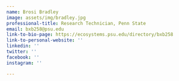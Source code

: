 ```yaml
---
name: Brosi Bradley
image: assets/img/bradley.jpg
professional-title: Research Technician, Penn State
email: bxb258@psu.edu
link-to-bio-page: https://ecosystems.psu.edu/directory/bxb258
link-to-personal-website: ''
linkedin: ''
twitter: ''
facebook: ''
instagram: ''

---
```

